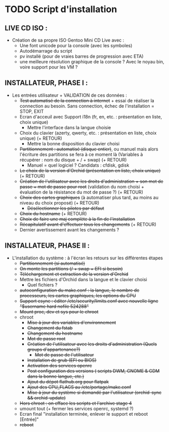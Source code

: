 # TODO Script d'installation

## LIVE CD ISO :
* Création de sa propre ISO Gentoo Mini CD Live avec :
  * Une font unicode pour la console (avec les symboles)
  * Autodémarrage du script
  * pv installé (pour de vraies barres de progression avec ETA)
  * une meilleure résolution graphique de la console ? Avec le noyau bin, voire support pour les VM ?

## INSTALLATEUR, PHASE I :
* Les entrées utilisateur + VALIDATION de ces données :
  * ~~Test automatisé de la connection à internet~~ + essai de réaliser la connection au besoin. Sans connection, échec de l'installation = STOP, EXIT
  * Ecran d'acceuil avec Support i18n (fr, en, etc. : présentation en liste, choix unique)
    * Mettre l'interface dans la langue choisie
  * Choix du clavier (azerty, qwerty, etc. : présentation en liste, choix unique) (+ RETOUR)
    * Mettre la bonne disposition du clavier choisi
  * ~~Partitionnement : automatisé (disque entier)~~, ou manuel mais alors l'écriture des partitions se fera à ce moment là (Variables à récupérer : nom du disque + / + swap) (+ RETOUR)
    * Manuel = quel logiciel ? Candidats : cfdisk, gdisk
  * ~~Le choix de la version d'Orchid (présentation en liste, choix unique)~~ (+ RETOUR)
  * ~~Création de l'utilisateur avec les droits d'administration + son mot de passe + mot de passe pour root~~ (validation du nom choisi + évaluation de la résistance du mot de passe ?) (+ RETOUR)
  * ~~Choix des cartes graphiques~~ (à automatiser plus tard, au moins au niveau du choix proposé) (+ RETOUR)
    * ~~Désélectionner les pilotes par défaut~~
  * ~~Choix du hostname~~ (+ RETOUR)
  * ~~Choix de faire une maj complète à la fin de l'installation~~
  * ~~Récapitulatif avant d'effectuer tous les changements~~ (+ RETOUR)
  * Dernier avertissement avant les changements ?
## INSTALLATEUR, PHASE II :
* L'installation du système : à l'écran les retours sur les différentes étapes
  * ~~Partitionnement (si automatisé)~~
  * ~~On monte les partitions (/ + swap + EFI si besoin)~~
  * ~~Téléchargement et extraction de la version d'Orchid~~
  * Mettre les fichiers d'Orchid dans la langue et le clavier choisi
    * Quel fichiers ?
  * ~~autoconfiguration du make.conf : la langue, le nombre de processeurs, les cartes graphiques, les options du CPU~~
  * ~~Support esync : éditer /etc/security/limits.conf avec nouvelle ligne "$username hard nofile 524288"~~
  * ~~Mount proc, dev et sys pour le chroot~~
  * chroot
    * ~~Mise à jour des variables d'environnement~~
    * ~~Changement du fstab~~
    * ~~Changement du hostname~~
    * ~~Mot de passe root~~
    * ~~Création de l'utilisateur avec les droits d'administration (Quels groups d'appartenance?)~~
      * ~~Mot de passe de l'utilisateur~~
    * ~~Installation de grub (EFI ou BIOS)~~
    * ~~Activation des services openrc~~
    * ~~Post configuration des versions ( scripts DWM, GNOME & GDM dans la bonne langue, etc.)~~
    * ~~Ajout du dépot flathub.org pour flatpak~~
    * ~~Ajout des CPU_FLAGS au /etc/portage/make.conf~~
    * ~~Mise à jour du système si demandé par l'utilisateur (orchid-sync && orchid-update)~~
  * ~~Hors chroot : on efface les scripts et l'archive stage 4~~
  * umount tout (+ fermer les services openrc, systemd ?)
  * Ecran final "installation terminée, enlever le support et reboot [Entrée]"
  * ~~reboot~~
